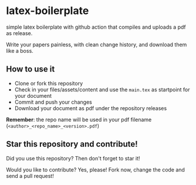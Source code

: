 # latex-boilerplate

simple latex boilerplate with github action that compiles and uploads a pdf as release.

Write your papers painless, with clean change history, and download them like a boss.

## How to use it

  - Clone or fork this repository
  - Check in your files/assets/content and use the `main.tex` as startpoint for your document
  - Commit and push your changes
  - Download your document as pdf under the repository releases
  
**Remember**: the repo name will be used in your pdf filename (`<author>_<repo_name>_<version>.pdf`)
  
## Star this repository and contribute!

Did you use this repository? Then don't forget to star it!

Would you like to contribute? Yes, please! Fork now, change the code and send a pull request!
